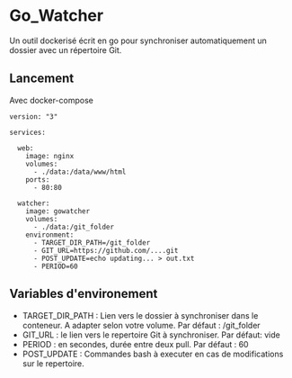 # Go_Watcher

Un outil dockerisé écrit en go pour synchroniser automatiquement un dossier avec un répertoire Git.

## Lancement
Avec docker-compose
```
version: "3"

services:

  web:
    image: nginx
    volumes:
      - ./data:/data/www/html
    ports:
      - 80:80

  watcher:
    image: gowatcher
    volumes:
      - ./data:/git_folder
    environment:
      - TARGET_DIR_PATH=/git_folder
      - GIT_URL=https://github.com/....git
      - POST_UPDATE=echo updating... > out.txt
      - PERIOD=60

```

## Variables d'environement

- TARGET_DIR_PATH : Lien vers le dossier à synchroniser dans le conteneur. A adapter selon votre volume. Par défaut : /git_folder
- GIT_URL : le lien vers le repertoire Git à synchroniser. Par défaut: vide
- PERIOD : en secondes, durée entre deux pull. Par défaut : 60
- POST_UPDATE : Commandes bash à executer en cas de modifications sur le repertoire.